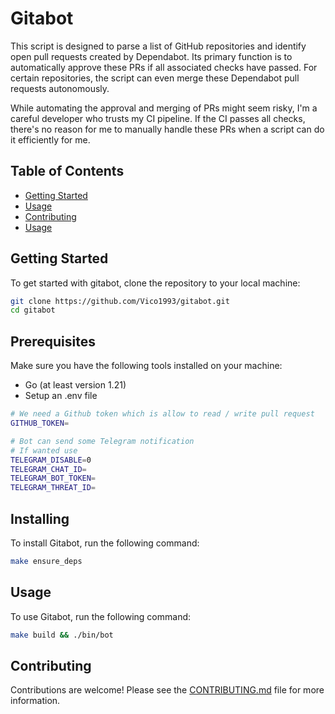 # Gitabot

This script is designed to parse a list of GitHub repositories and identify open pull requests created by Dependabot. Its primary function is to automatically approve these PRs if all associated checks have passed. For certain repositories, the script can even merge these Dependabot pull requests autonomously.

While automating the approval and merging of PRs might seem risky, I'm a careful developer who trusts my CI pipeline. If the CI passes all checks, there's no reason for me to manually handle these PRs when a script can do it efficiently for me.

## Table of Contents

- [Getting Started](#getting-started)
- [Usage](#usage)
- [Contributing](#contributing)
- [Usage](#usage)

## Getting Started

To get started with gitabot, clone the repository to your local machine:

```sh
git clone https://github.com/Vico1993/gitabot.git
cd gitabot
```

## Prerequisites

Make sure you have the following tools installed on your machine:

- Go (at least version 1.21)
- Setup an .env file

```bash
# We need a Github token which is allow to read / write pull request
GITHUB_TOKEN=

# Bot can send some Telegram notification
# If wanted use
TELEGRAM_DISABLE=0
TELEGRAM_CHAT_ID=
TELEGRAM_BOT_TOKEN=
TELEGRAM_THREAT_ID=
```

## Installing

To install Gitabot, run the following command:

```sh
make ensure_deps
```

## Usage

To use Gitabot, run the following command:

```sh
make build && ./bin/bot
```

## Contributing

Contributions are welcome! Please see the [CONTRIBUTING.md](./CONTRIBUTING.md) file for more information.
